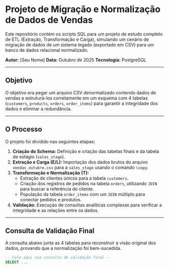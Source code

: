 # Projeto de Migração e Normalização de Dados de Vendas

Este repositório contém os scripts SQL para um projeto de estudo completo de ETL (Extração, Transformação e Carga), simulando um cenário de migração de dados de um sistema legado (exportado em CSV) para um banco de dados relacional normalizado.

**Autor:** [Seu Nome]
**Data:** Outubro de 2025
**Tecnologia:** PostgreSQL

---

## Objetivo

O objetivo era pegar um arquivo CSV denormalizado contendo dados de vendas e estruturá-los corretamente em um esquema com 4 tabelas (`customers`, `products`, `orders`, `order_items`) para garantir a integridade dos dados e eliminar a redundância.

---

## O Processo

O projeto foi dividido nas seguintes etapas:

1.  **Criação do Schema:** Definição e criação das tabelas finais e da tabela de estágio (`sales_stage`).
2.  **Extração e Carga (E/L):** Importação dos dados brutos do arquivo `vendas_outubro.csv` para a `sales_stage` usando o comando `\copy`.
3.  **Transformação e Normalização (T):**
    * Extração de clientes únicos para a tabela `customers`.
    * Criação dos registros de pedidos na tabela `orders`, utilizando `JOIN` para buscar a referência do cliente.
    * População da tabela `order_items` com um `JOIN` múltiplo para conectar pedidos e produtos.
4.  **Validação:** Execução de consultas analíticas complexas para verificar a integridade e as relações entre os dados.

---

## Consulta de Validação Final

A consulta abaixo junta as 4 tabelas para reconstruir a visão original dos dados, provando que a normalização foi bem-sucedida.

```sql
-- Cole aqui sua consulta de validação final --
SELECT ...
```
